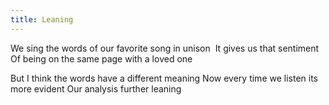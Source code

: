 ```yaml
---
title: Leaning
---
```

We sing the words of our favorite song in unison 
It gives us that sentiment
Of being on the same page with a loved one

But I think the words have a different meaning
Now every time we listen its more evident
Our analysis further leaning